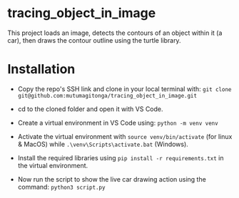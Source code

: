 # tracing_object_in_image
This project loads an image, detects the contours of an object within it (a car), then draws the contour outline using the turtle library. 

# Installation
- Copy the repo's SSH link and clone in your local terminal with: 
`git clone git@github.com:mutumagitonga/tracing_object_in_image.git`

- cd to the cloned folder and open it with VS Code.
- Create a virtual environment in VS Code using: `python -m venv venv`
- Activate the virtual environment with `source venv/bin/activate` (for linux & MacOS) while `.\venv\Scripts\activate.bat` (Windows). 
- Install the required libraries using `pip install -r requirements.txt` in the virtual environment. 
- Now run the script to show the live car drawing action using the command: `python3 script.py` 
